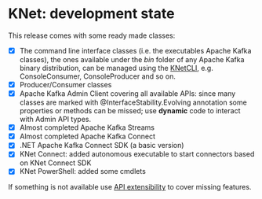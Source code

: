# KNet: development state

This release comes with some ready made classes:

* [X] The command line interface classes (i.e. the executables Apache Kafka classes), the ones available under the _bin_ folder of any Apache Kafka binary distribution, can be managed using the [KNetCLI](usageCLI.md), e.g. ConsoleConsumer, ConsoleProducer and so on. 
* [X] Producer/Consumer classes
* [X] Apache Kafka Admin Client covering all available APIs: since many classes are marked with @InterfaceStability.Evolving annotation some properties or methods can be missed; use **dynamic** code to interact with Admin API types.
* [X] Almost completed Apache Kafka Streams
* [X] Almost completed Apache Kafka Connect
* [X] .NET Apache Kafka Connect SDK (a basic version)
* [X] KNet Connect: added autonomous executable to start connectors based on KNet Connect SDK
* [X] KNet PowerShell: added some cmdlets

If something is not available use [API extensibility](API_extensibility.md) to cover missing features.
